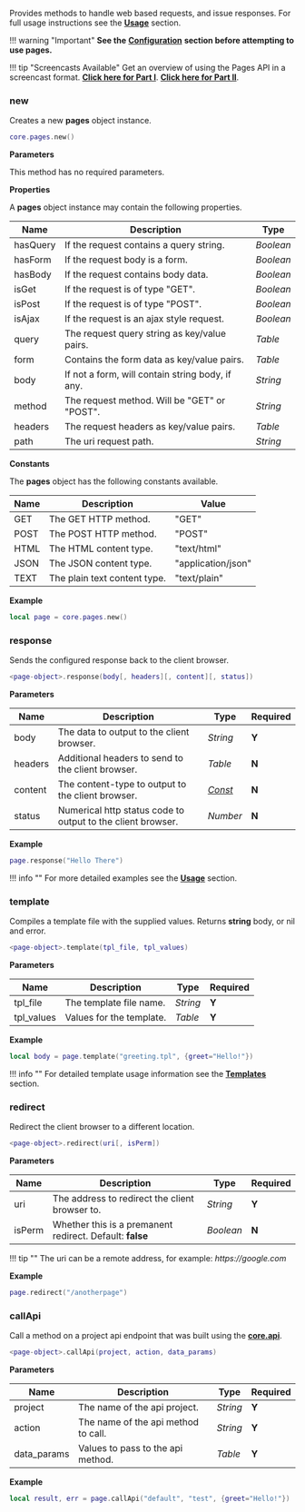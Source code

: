 Provides methods to handle web based requests, and issue responses. For full usage instructions see the __[Usage](/pages-guide/usage/)__ section.

!!! warning "Important"
    __See the__ __[Configuration](/pages-guide/config/)__ __section before attempting to use pages.__

!!! tip "Screencasts Available"
    Get an overview of using the Pages API in a screencast format. __[Click here for Part I](https://youtu.be/SWhMWURdaEM)__. __[Click here for Part II](https://youtu.be/lU2gjw0dxdU)__.

### new

Creates a new __pages__ object instance.

```lua
core.pages.new()
```

__Parameters__

This method has no required parameters.

__Properties__

A __pages__ object instance may contain the following properties.

|Name|Description|Type|
|----|-----------|----|
|hasQuery|If the request contains a query string.|_Boolean_|
|hasForm|If the request body is a form.|_Boolean_|
|hasBody|If the request contains body data.|_Boolean_|
|isGet|If the request is of type "GET".|_Boolean_|
|isPost|If the request is of type "POST".|_Boolean_|
|isAjax|If the request is an ajax style request.|_Boolean_|
|query|The request query string as key/value pairs.|_Table_|
|form|Contains the form data as key/value pairs.|_Table_|
|body|If not a form, will contain string body, if any.|_String_|
|method|The request method. Will be "GET" or "POST".|_String_|
|headers|The request headers as key/value pairs.|_Table_|
|path|The uri request path.|_String_|


__Constants__

The __pages__ object has the following constants available.

|Name|Description|Value|
|----|-----------|----|
|GET|The GET HTTP method.|"GET"|
|POST|The POST HTTP method.|"POST"|
|HTML|The HTML content type.|"text/html"|
|JSON|The JSON content type.|"application/json"|
|TEXT|The plain text content type.|"text/plain"|

__Example__

```lua
local page = core.pages.new()
```

### response

Sends the configured response back to the client browser. 

```lua
<page-object>.response(body[, headers][, content][, status])
```

__Parameters__

|Name|Description|Type|Required|
|----|-----------|----|--------|
|body|The data to output to the client browser.|_String_|__Y__|
|headers|Additional headers to send to the client browser.|_Table_|__N__|
|content|The content-type to output to the client browser.|_[Const](#corepages)_|__N__|
|status|Numerical http status code to output to the client browser.|_Number_|__N__|

__Example__

```lua
page.response("Hello There")
```

!!! info ""
    For more detailed examples see the __[Usage](/pages-guide/usage/)__ section.

### template

Compiles a template file with the supplied values. Returns __string__ body, or nil and error.

```lua
<page-object>.template(tpl_file, tpl_values)
```

__Parameters__

|Name|Description|Type|Required|
|----|-----------|----|--------|
|tpl_file|The template file name.|_String_|__Y__|
|tpl_values|Values for the template.|_Table_|__Y__|

__Example__

```lua
local body = page.template("greeting.tpl", {greet="Hello!"})
```

!!! info ""
    For detailed template usage information see the __[Templates](/pages-guide/templates/)__ section.

### redirect

Redirect the client browser to a different location.

```lua
<page-object>.redirect(uri[, isPerm])
```

__Parameters__

|Name|Description|Type|Required|
|----|-----------|----|--------|
|uri|The address to redirect the client browser to.|_String_|__Y__|
|isPerm|Whether this is a premanent redirect. Default: __false__|_Boolean_|__N__|

!!! tip ""
    The uri can be a remote address, for example: _https://google.com_

__Example__

```lua
page.redirect("/anotherpage")
```

### callApi

Call a method on a project api endpoint that was built using the __[core.api](/server-modules/api/#coreapi)__.

```lua
<page-object>.callApi(project, action, data_params)
```

__Parameters__

|Name|Description|Type|Required|
|----|-----------|----|--------|
|project|The name of the api project.|_String_|__Y__|
|action|The name of the api method to call.|_String_|__Y__|
|data_params|Values to pass to the api method.|_Table_|__Y__|

__Example__

```lua
local result, err = page.callApi("default", "test", {greet="Hello!"})
```